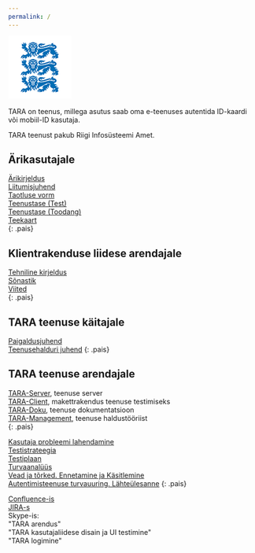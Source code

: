 ```yaml
---
permalink: /
---
```


![](img/LOVID.png)

TARA on teenus, millega asutus saab oma e-teenuses  autentida ID-kaardi või mobiil-ID kasutaja.

TARA teenust pakub Riigi Infosüsteemi Amet. 

## Ärikasutajale

[Ärikirjeldus](Arikirjeldus)<br>
[Liitumisjuhend](Liitumisjuhend)<br>
[Taotluse vorm](TaotluseVorm)<br>
[Teenustase (Test)](SLATest)<br>
[Teenustase (Toodang)]()<br>
[Teekaart](Teekaart)<br>
{: .pais}

## Klientrakenduse liidese arendajale

[Tehniline kirjeldus](TehnilineKirjeldus)<br>
[Sõnastik](Sonastik)<br>
[Viited](Viited)<br>
{: .pais}

## TARA teenuse käitajale

[Paigaldusjuhend](https://confluence.ria.ee/pages/viewpage.action?pageId=71172276)<br>
[Teenusehalduri juhend](https://confluence.ria.ee/display/TARA/TARA+autentimisteenus.+Teenusehalduri+juhend)
{: .pais}

## TARA teenuse arendajale

[TARA-Server](https://github.com/e-gov/TARA-Server), teenuse server<br>
[TARA-Client](https://github.com/e-gov/TARA-Client), makettrakendus teenuse testimiseks<br>
[TARA-Doku](https://github.com/e-gov/TARA-Doku), teenuse dokumentatsioon<br>
[TARA-Management](https://github.com/e-gov/TARA-Management), teenuse haldustööriist<br>
{: .pais}

[Kasutaja probleemi lahendamine](Kasutaja)<br>
[Testistrateegia](https://confluence.ria.ee/display/TARA/TARA+testistrateegia)<br>
[Testiplaan](https://confluence.ria.ee/display/TARA/TARA+testplaan)<br>
[Turvaanalüüs](Turvaanaluus)<br>
[Vead ja tõrked. Ennetamine ja Käsitlemine](Veakasitlus)<br>
[Autentimisteenuse turvauuring. Lähteülesanne](Uuring)
{: .pais}

[Confluence-is](https://confluence.ria.ee/display/TARA)<br>
[JIRA-s](https://jira.ria.ee/browse/DD4J-88)<br>
Skype-is:<br>
  "TARA arendus"<br>
  "TARA kasutajaliidese disain ja UI testimine"<br>
  "TARA logimine"


